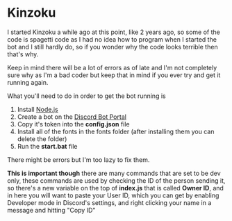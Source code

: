 # Kinzoku
I started Kinzoku a while ago at this point, like 2 years ago, so some of the code is spagetti code as I had no idea how to program when I started the bot and I still hardly do, so if you wonder why the code looks terrible then that's why.

Keep in mind there will be a lot of errors as of late and I'm not completely sure why as I'm a bad coder but keep that in mind if you ever try and get it running again.

What you'll need to do in order to get the bot running is

 1. Install [Node.js](https://nodejs.org/en/)
 2. Create a bot on the [Discord Bot Portal](https://discord.com/developers/applications/)
 3. Copy it's token into the **config.json** file
 4. Install all of the fonts in the fonts folder (after installing them you can delete the folder)
 5. Run the **start.bat** file

There might be errors but I'm too lazy to fix them.

**This is important though** there are many commands that are set to be dev only, these commands are used by checking the ID of the person sending it, so there's a new variable on the top of **index.js** that is called **Owner ID**, and in here you will want to paste your User ID, which you can get by enabling Developer mode in Discord's settings, and right clicking your name in a message and hitting "Copy ID"

